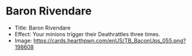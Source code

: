 # Baron Rivendare
- Title:  Baron Rivendare
- Effect:  Your minions trigger their Deathrattles three times.
- Image:  https://cards.hearthpwn.com/enUS/TB_BaconUps_055.png?198608
